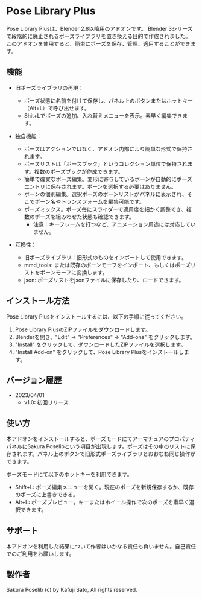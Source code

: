 # Pose Library Plus

Pose Library Plusは、Blender 2.8以降用のアドオンです。
Blender 3シリーズで段階的に廃止されるポーズライブラリを置き換える目的で作成されました。
このアドオンを使用すると、簡単にポーズを保存、管理、適用することができます。

## 機能

- 旧ポーズライブラリの再現：
  - ポーズ状態に名前を付けて保存し、パネル上のボタンまたはホットキー（Alt+L）で呼び出せます。
  - Shit+Lでポーズの追加、入れ替えメニューを表示。素早く編集できます。

- 独自機能：
  - ポーズはアクションではなく、アドオン内部により簡単な形式で保持されます。
  - ポーズリストは「ポーズブック」というコレクション単位で保持されます。複数のポーズブックが作成できます。
  - 簡単で確実なポーズ編集。変形に寄与しているボーンが自動的にポーズエントリに保存されます。ボーンを選択する必要はありません。	
  - ボーンの個別編集。選択ポーズのボーンリストがパネルに表示され、そこでボーン名やトランスフォームを編集可能です。
  - ポーズミックス。ポーズ毎にスライダーで適用度を細かく調整でき、複数のポーズを組みわせた状態も確認できます。
    - 注意：キーフレームを打つなど、アニメーション用途には対応していません。

- 互換性：
  - 旧ポーズライブラリ：旧形式のものをインポートして使用できます。
  - mmd_tools: または既存のボーンモーフをインポート、もしくはポーズリストをボーンモーフに変換します。
  - json: ポーズリストをjsonファイルに保存したり、ロードできます。

## インストール方法

Pose Library Plusをインストールするには、以下の手順に従ってください。

1. Pose Library PlusのZIPファイルをダウンロードします。
2. Blenderを開き、"Edit" -> "Preferences" -> "Add-ons" をクリックします。
3. "Install" をクリックして、ダウンロードしたZIPファイルを選択します。
4. "Install Add-on" をクリックして、Pose Library Plusをインストールします。

## バージョン履歴

- 2023/04/01
  - v1.0: 初回リリース

## 使い方

本アドオンをインストールすると、ポーズモードにてアーマチュアのプロパティパネルにSakura Poselibという項目が出現します。ポーズはその中のリストに保存されます。パネル上のボタンで旧形式ポーズライブラリとおおむね同じ操作ができます。

ポーズモードにて以下のホットキーを利用できます。

- Shift+L: ポーズ編集メニューを開く。現在のポーズを新規保存するか、既存のポーズに上書きできる。
- Alt+L: ポーズプレビュー。キーまたはホイール操作で次のポーズを素早く選択できます。


## サポート

本アドオンを利用した結果について作者はいかなる責任も負いません。自己責任でのご利用をお願いします。

## 製作者

Sakura Poselib (c) by Kafuji Sato, All rights reserved.

